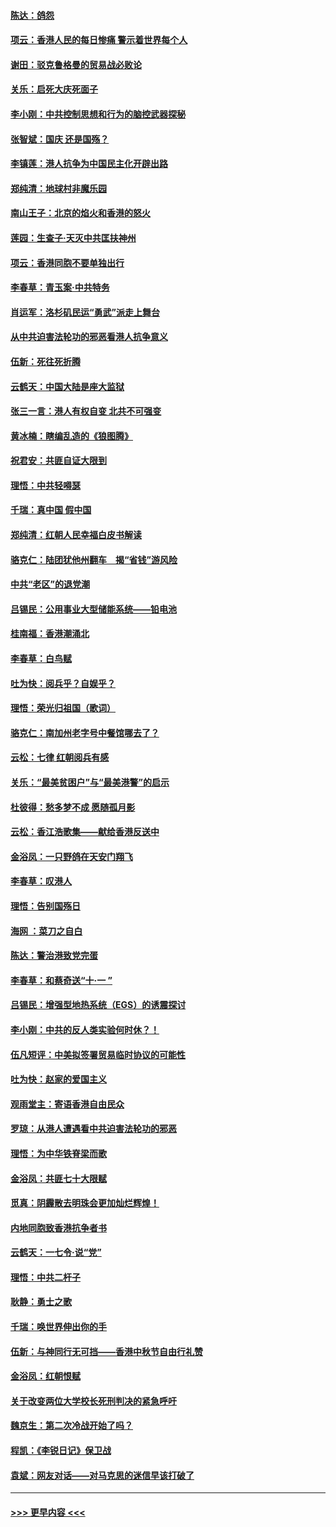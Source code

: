 #### [陈达：鸽怨](../pages/nsc993/n11561879.md?t=10021444) 
#### [项云：香港人民的每日惨痛  警示着世界每个人](../pages/nsc993/n11559273.md?t=10021444) 
#### [谢田：驳克鲁格曼的贸易战必败论](../pages/nsc993/n11555840.md?t=10021444) 
#### [关乐：启死大庆死面子](../pages/nsc993/n11556823.md?t=10021444) 
#### [李小刚：中共控制思想和行为的脑控武器探秘](../pages/nsc993/n11556776.md?t=10021444) 
#### [张智斌：国庆  还是国殇？](../pages/nsc993/n11556617.md?t=10021444) 
#### [李镇莲：港人抗争为中国民主化开辟出路](../pages/nsc993/n11556570.md?t=10021444) 
#### [郑纯清：地球村非魔乐园](../pages/nsc993/n11555415.md?t=10021444) 
#### [南山王子：北京的焰火和香港的怒火](../pages/nsc993/n11555318.md?t=10021444) 
#### [莲园：生查子·天灭中共匡扶神州](../pages/nsc993/n11555302.md?t=10021444) 
#### [项云：香港同胞不要单独出行](../pages/nsc993/n11555276.md?t=10021444) 
#### [李春草：青玉案‧中共特务](../pages/nsc993/n11552356.md?t=10021444) 
#### [肖运军：洛杉矶民运“勇武”派走上舞台](../pages/nsc993/n11551595.md?t=10021444) 
#### [从中共迫害法轮功的邪恶看港人抗争意义](../pages/nsc993/n11540858.md?t=10021444) 
#### [伍新：死往死折腾](../pages/nsc993/n11550174.md?t=10021444) 
#### [云鹤天：中国大陆是座大监狱](../pages/nsc993/n11550155.md?t=10021444) 
#### [张三一言：港人有权自变 北共不可强变](../pages/nsc993/n11550132.md?t=10021444) 
#### [黄冰楠：瞎编乱造的《狼图腾》](../pages/nsc993/n11550082.md?t=10021444) 
#### [祝君安：共匪自证大限到](../pages/nsc993/n11550041.md?t=10021444) 
#### [理悟：中共轻嘚瑟](../pages/nsc993/n11547978.md?t=10021444) 
#### [千瑞：真中国 假中国](../pages/nsc993/n11547865.md?t=10021444) 
#### [郑纯清：红朝人民幸福白皮书解读](../pages/nsc993/n11547499.md?t=10021444) 
#### [骆克仁：陆团犹他州翻车　揭“省钱”游风险](../pages/nsc993/n11546977.md?t=10021444) 
#### [中共“老区”的退党潮](../pages/nsc993/n11545995.md?t=10021444) 
#### [吕锡民：公用事业大型储能系统——铅电池](../pages/nsc993/n11545701.md?t=10021444) 
#### [桂南福：香港潮涌北](../pages/nsc993/n11545682.md?t=10021444) 
#### [李春草：白鸟赋](../pages/nsc993/n11545663.md?t=10021444) 
#### [吐为快：阅兵乎？自娱乎？](../pages/nsc993/n11545625.md?t=10021444) 
#### [理悟：荣光归祖国（歌词）](../pages/nsc993/n11545616.md?t=10021444) 
#### [骆克仁：南加州老字号中餐馆哪去了？](../pages/nsc993/n11545120.md?t=10021444) 
#### [云松：七律 红朝阅兵有感](../pages/nsc993/n11542394.md?t=10021444) 
#### [关乐：“最美贫困户”与“最美港警”的启示](../pages/nsc993/n11542252.md?t=10021444) 
#### [杜彼得：愁多梦不成 愿随孤月影](../pages/nsc993/n11540296.md?t=10021444) 
#### [云松：香江浩歌集——献给香港反送中](../pages/nsc993/n11540149.md?t=10021444) 
#### [金浴凤：一只野鸽在天安门翔飞](../pages/nsc993/n11540280.md?t=10021444) 
#### [李春草：叹港人](../pages/nsc993/n11540119.md?t=10021444) 
#### [理悟：告别国殇日](../pages/nsc993/n11539610.md?t=10021444) 
#### [海网 ：菜刀之自白](../pages/nsc993/n11539597.md?t=10021444) 
#### [陈达：警治港致党完蛋](../pages/nsc993/n11538127.md?t=10021444) 
#### [李春草：和蔡奇送“十·一 ”](../pages/nsc993/n11537810.md?t=10021444) 
#### [吕锡民：增强型地热系统（EGS）的诱震探讨](../pages/nsc993/n11537765.md?t=10021444) 
#### [李小刚：中共的反人类实验何时休？！](../pages/nsc993/n11537669.md?t=10021444) 
#### [伍凡短评：中美拟签署贸易临时协议的可能性](../pages/nsc993/n11536773.md?t=10021444) 
#### [吐为快：赵家的爱国主义](../pages/nsc993/n11536750.md?t=10021444) 
#### [观雨堂主：寄语香港自由民众](../pages/nsc993/n11536735.md?t=10021444) 
#### [罗琼：从港人遭遇看中共迫害法轮功的邪恶](../pages/nsc993/n11507862.md?t=10021444) 
#### [理悟：为中华铁脊梁而歌](../pages/nsc993/n11534458.md?t=10021444) 
#### [金浴凤：共匪七十大限赋](../pages/nsc993/n11534434.md?t=10021444) 
#### [觅真：阴霾散去明珠会更加灿烂辉煌！](../pages/nsc993/n11531858.md?t=10021444) 
#### [内地同胞致香港抗争者书](../pages/nsc993/n11531645.md?t=10021444) 
#### [云鹤天：一七令‧说“党”](../pages/nsc993/n11529099.md?t=10021444) 
#### [理悟：中共二杆子](../pages/nsc993/n11529046.md?t=10021444) 
#### [耿静：勇士之歌](../pages/nsc993/n11527562.md?t=10021444) 
#### [千瑞：唤世界伸出你的手](../pages/nsc993/n11526942.md?t=10021444) 
#### [伍新：与神同行无可挡——香港中秋节自由行礼赞](../pages/nsc993/n11526801.md?t=10021444) 
#### [金浴凤：红朝恨赋](../pages/nsc993/n11524312.md?t=10021444) 
#### [关于改变两位大学校长死刑判决的紧急呼吁](../pages/nsc993/n11524103.md?t=10021444) 
#### [魏京生：第二次冷战开始了吗？](../pages/nsc993/n11524023.md?t=10021444) 
#### [程凯：《李锐日记》保卫战](../pages/nsc993/n11522922.md?t=10021444) 
#### [袁斌：网友对话——对马克思的迷信早该打破了](../pages/nsc993/n11522561.md?t=10021444) 

----
#### [ >>> 更早内容 <<< ](../indexes/nsc993-earlier.md)

